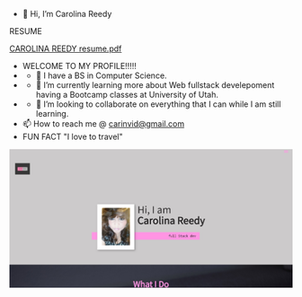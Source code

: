 - 👋 Hi, I’m Carolina Reedy

RESUME 

[CAROLINA REEDY resume.pdf](https://github.com/carinvid/CarolinaReedy/files/7716775/CAROLINA.REEDY.resume.pdf)



- WELCOME TO MY PROFILE!!!!! 
- - 👀 I have a BS in Computer Science.
- - 🌱 I’m currently learning more about Web fullstack develepoment having a Bootcamp classes at University of Utah.
- - 💞️ I’m looking to collaborate on everything that I can while I am still learning.
- 📫 How to reach me @ carinvid@gmail.com
- FUN FACT "I love to travel"

<img src='https://github.com/carinvid/Carolina.Reedy/blob/main/assets/images/PortfolioScreenS.jpg'>
<!---
carinvid/carinvid is a ✨ special ✨ repository because its `README.md` (this file) appears on your GitHub profile.
You can click the Preview link to take a look at your changes.
--->

